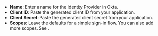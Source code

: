 * **Name**: Enter a name for the Identity Provider in Okta.
* **Client ID**: Paste the generated client ID from your <StackSnippet snippet="idp" inline /> application.
* **Client Secret**: Paste the generated client secret from your <StackSnippet snippet="idp" inline /> application.
* **Scopes**: Leave the defaults for a simple sign-in flow. You can also add more scopes. See <StackSnippet snippet="scopes" inline />.
